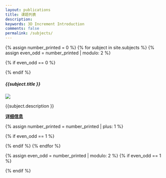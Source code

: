 ```yaml
---
layout: publications
title: 课题列表
description: 
keywords: 3D Increment Introduction
comments: false
permalink: /subjects/
---
```


{% assign number_printed = 0 %}
{% for subject in site.subjects %}
{% assign even_odd = number_printed | modulo: 2 %}

{% if even_odd == 0 %}
<div class="row">
{% endif %}

<div class="col-sm-6 clearfix">

 <div class="thumbnail">
		<div class="caption">
				<h5>{{subject.title }}</h5>
		<img src="{{ site.url }}{{ site.baseurl }}/images/subpic/{{subject.image }}" class="img-responsive" witdh="20%"/>
			<p>{{subject.description }}</p>
			<p><strong><a href="{{ site.url }}{{ subject.url }}">详细信息</a></strong></p>
		</div>
    </div>
 

</div>

{% assign number_printed = number_printed | plus: 1 %}

{% if even_odd == 1 %}
</div>
{% endif %}
{% endfor %}

{% assign even_odd = number_printed | modulo: 2 %}
{% if even_odd == 1 %}
</div>
{% endif %}
<div class="row">
<br><br><br><br><br><br><br><br><br><br><br><br><br><br><br><br><br><br>